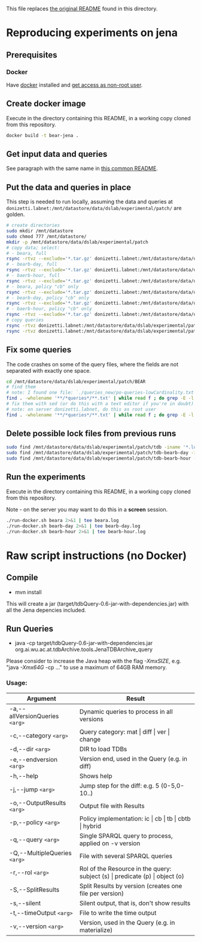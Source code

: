 ﻿This file replaces [the original README](README_ORIG.md) found in this directory.

# Reproducing experiments on jena

## Prerequisites

### Docker

Have [docker](https://docs.docker.com/get-docker/) installed and [get access as non-root user](https://docs.docker.com/engine/install/linux-postinstall/#manage-docker-as-a-non-root-user).

## Create docker image

Execute in the directory containing this README, in a working copy cloned from this repository.

```sh
docker build -t bear-jena .
```

## Get input data and queries

See paragraph with the same name in [this common README](../common/README.md).

## Put the data and queries in place

This step is needed to run locally, assuming the data and queries at `donizetti.labnet:/mnt/datastore/data/dslab/experimental/patch/` are golden.

```sh
# create directories
sudo mkdir /mnt/datastore
sudo chmod 777 /mnt/datastore/
mkdir -p /mnt/datastore/data/dslab/experimental/patch
# copy data; select:
# - beara, full
rsync -rtvz --exclude='*.tar.gz' donizetti.labnet:/mnt/datastore/data/dslab/experimental/patch/tdb /mnt/datastore/data/dslab/experimental/patch
# - bearb-day, full
rsync -rtvz --exclude='*.tar.gz' donizetti.labnet:/mnt/datastore/data/dslab/experimental/patch/tdb-bearb-day /mnt/datastore/data/dslab/experimental/patch
# - baerb-hour, full
rsync -rtvz --exclude='*.tar.gz' donizetti.labnet:/mnt/datastore/data/dslab/experimental/patch/tdb-bearb-hour /mnt/datastore/data/dslab/experimental/patch
# - beara, policy "cb" only
rsync -rtvz --exclude='*.tar.gz' donizetti.labnet:/mnt/datastore/data/dslab/experimental/patch/tdb/cb /mnt/datastore/data/dslab/experimental/patch/tdb
# - bearb-day, policy "cb" only
rsync -rtvz --exclude='*.tar.gz' donizetti.labnet:/mnt/datastore/data/dslab/experimental/patch/tdb-bearb-day/cb /mnt/datastore/data/dslab/experimental/patch/tdb-bearb-day
# - baerb-hour, policy "cb" only
rsync -rtvz --exclude='*.tar.gz' donizetti.labnet:/mnt/datastore/data/dslab/experimental/patch/tdb-bearb-hour/cb /mnt/datastore/data/dslab/experimental/patch/tdb-bearb-hour
# copy queries
rsync -rtvz donizetti.labnet:/mnt/datastore/data/dslab/experimental/patch/BEAR/queries_new /mnt/datastore/data/dslab/experimental/patch/BEAR
rsync -rtvz donizetti.labnet:/mnt/datastore/data/dslab/experimental/patch/BEAR/queries_bearb /mnt/datastore/data/dslab/experimental/patch/BEAR
```

## Fix some queries

The code crashes on some of the query files, where the fields are not separated with exactly one space.

```sh
cd /mnt/datastore/data/dslab/experimental/patch/BEAR
# find them
# note: I found one file: `./queries_new/po-queries-lowCardinality.txt`.
find . -wholename '**/*queries*/**.txt' | while read f ; do grep -E -l '\s{2,}\.$' $f ; done
# fix them with sed (or do this with a text editor if you're in doubt)
# note: on server donizetti.labnet, do this as root user 
find . -wholename '**/*queries*/**.txt' | while read f ; do grep -E -l '\s{2,}\.$' $f ; done | while read g ; do sed --in-place -E 's/ {2,}/ /g' $g ; done
```

## Delete possible lock files from previous runs

```sh
sudo find /mnt/datastore/data/dslab/experimental/patch/tdb -iname '*.lock' -delete
sudo find /mnt/datastore/data/dslab/experimental/patch/tdb-bearb-day -iname '*.lock' -delete
sudo find /mnt/datastore/data/dslab/experimental/patch/tdb-bearb-hour -iname '*.lock' -delete
```

## Run the experiments

Execute in the directory containing this README, in a working copy cloned from this repository.

Note - on the server you may want to do this in a **screen** session.

```sh
./run-docker.sh beara 2>&1 | tee beara.log
./run-docker.sh bearb-day 2>&1 | tee bearb-day.log
./run-docker.sh bearb-hour 2>&1 | tee bearb-hour.log
```

# Raw script instructions (no Docker)

## Compile
- mvn install

This will create a jar (target/tdbQuery-0.6-jar-with-dependencies.jar) with all the Jena depencies included. 
## Run Queries

 - java  -cp target/tdbQuery-0.6-jar-with-dependencies.jar org.ai.wu.ac.at.tdbArchive.tools.JenaTDBArchive_query
 
Please consider to increase the Java heap with the flag *-XmxSIZE*, e.g. "java *-Xmx64G* -cp ..." to use a maximum of 64GB RAM memory.

### Usage:

| Argument      | Result       |
| ------------- |-------------|
|-a,--allVersionQueries `<arg>`  | Dynamic queries to process in all versions|
| -c,--category `<arg>`          | Query category: mat &#124; diff &#124; ver &#124; change|
| -d,--dir `<arg>`               | DIR to load TDBs|
| -e,--endversion `<arg>`        |Version end, used in the Query (e.g. in diff)|
| -h,--help                      |Shows help|
| -j,--jump `<arg>`              |Jump step for the diff: e.g. 5 (0-5,0-10..)|
| -o,--OutputResults `<arg>`     | Output file with Results|
| -p,--policy `<arg>`            | Policy implementation: ic &#124; cb &#124; tb &#124; cbtb &#124; hybrid|
| -q,--query `<arg>`             | Single SPARQL query to process, applied on -v version|
| -Q,--MultipleQueries `<arg>`   |File with several SPARQL queries|
| -r,--rol `<arg>`               | Rol of the Resource in the query: subject (s) &#124; predicate (p) &#124; object (o)|
| -S,--SplitResults              | Split Results by version (creates one file per version)|
| -s,--silent                    | Silent output, that is, don't show results|
| -t,--timeOutput `<arg>`        | File to write the time output|
| -v,--version `<arg>`           | Version, used in the Query (e.g. in materialize)|
